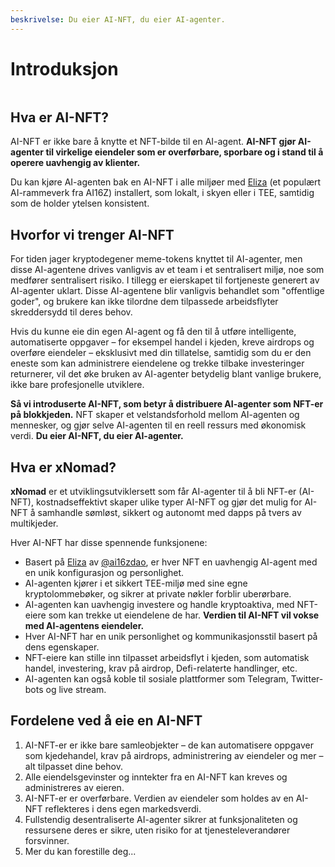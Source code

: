 ```yaml
---
beskrivelse: Du eier AI-NFT, du eier AI-agenter.
---
```


# Introduksjon



<figure><img src="../.gitbook/assets/xnomad.png" alt=""><figcaption></figcaption></figure>

## Hva er AI-NFT?

AI-NFT er ikke bare å knytte et NFT-bilde til en AI-agent. **AI-NFT gjør AI-agenter til virkelige eiendeler som er overførbare, sporbare og i stand til å operere uavhengig av klienter.**

Du kan kjøre AI-agenten bak en AI-NFT i alle miljøer med [Eliza](https://github.com/elizaOS/eliza) (et populært AI-rammeverk fra AI16Z) installert, som lokalt, i skyen eller i TEE, samtidig som de holder ytelsen konsistent.

## Hvorfor vi trenger AI-NFT

For tiden jager kryptodegener meme-tokens knyttet til AI-agenter, men disse AI-agentene drives vanligvis av et team i et sentralisert miljø, noe som medfører sentralisert risiko. I tillegg er eierskapet til fortjeneste generert av AI-agenter uklart. Disse AI-agentene blir vanligvis behandlet som "offentlige goder", og brukere kan ikke tilordne dem tilpassede arbeidsflyter skreddersydd til deres behov.

Hvis du kunne eie din egen AI-agent og få den til å utføre intelligente, automatiserte oppgaver – for eksempel handel i kjeden, kreve airdrops og overføre eiendeler – eksklusivt med din tillatelse, samtidig som du er den eneste som kan administrere eiendelene og trekke tilbake investeringer returnerer, vil det øke bruken av AI-agenter betydelig blant vanlige brukere, ikke bare profesjonelle utviklere.

**Så vi introduserte AI-NFT, som betyr å distribuere AI-agenter som NFT-er på blokkjeden.** NFT skaper et velstandsforhold mellom AI-agenten og mennesker, og gjør selve AI-agenten til en reell ressurs med økonomisk verdi. **Du eier AI-NFT, du eier AI-agenter.**

## Hva er xNomad?

**xNomad** er et utviklingsutviklersett som får AI-agenter til å bli NFT-er (AI-NFT), kostnadseffektivt skaper ulike typer AI-NFT og gjør det mulig for AI-NFT å samhandle sømløst, sikkert og autonomt med dapps på tvers av multikjeder. &#x20;

Hver AI-NFT har disse spennende funksjonene:

* Basert på [Eliza](https://github.com/elizaos/eliza) av [@ai16zdao](https://x.com/ai16zdao), er hver NFT en uavhengig AI-agent med en unik konfigurasjon og personlighet.
* AI-agenten kjører i et sikkert TEE-miljø med sine egne kryptolommebøker, og sikrer at private nøkler forblir uberørbare.
* AI-agenten kan uavhengig investere og handle kryptoaktiva, med NFT-eiere som kan trekke ut eiendelene de har. **Verdien til AI-NFT vil vokse med AI-agentens eiendeler.**
* Hver AI-NFT har en unik personlighet og kommunikasjonsstil basert på dens egenskaper.
* NFT-eiere kan stille inn tilpasset arbeidsflyt i kjeden, som automatisk handel, investering, krav på airdrop, Defi-relaterte handlinger, etc.
* AI-agenten kan også koble til sosiale plattformer som Telegram, Twitter-bots og live stream.

## Fordelene ved å eie en AI-NFT

1. AI-NFT-er er ikke bare samleobjekter – de kan automatisere oppgaver som kjedehandel, krav på airdrops, administrering av eiendeler og mer – alt tilpasset dine behov.
2. Alle eiendelsgevinster og inntekter fra en AI-NFT kan kreves og administreres av eieren.
3. AI-NFT-er er overførbare. Verdien av eiendeler som holdes av en AI-NFT reflekteres i dens egen markedsverdi.
4. Fullstendig desentraliserte AI-agenter sikrer at funksjonaliteten og ressursene deres er sikre, uten risiko for at tjenesteleverandører forsvinner.
5. Mer du kan forestille deg...

